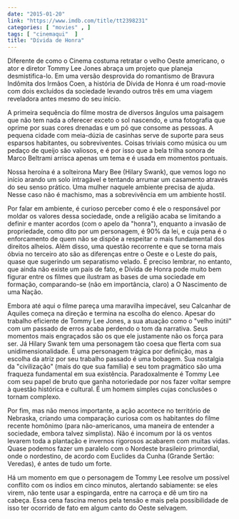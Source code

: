 ```yaml
---
date: "2015-01-20"
link: "https://www.imdb.com/title/tt2398231"
categories: [ "movies" , ]
tags: [ "cinemaqui"  ]
title: "Dívida de Honra"
---
```

Diferente de como o Cinema costuma retratar o velho Oeste americano, o ator e diretor Tommy Lee Jones abraça um projeto que planeja desmistifica-lo. Em uma versão desprovida do romantismo de Bravura Indômita dos Irmãos Coen, a história de Dívida de Honra é um road-movie com dois excluídos da sociedade levando outros três em uma viagem reveladora antes mesmo do seu início.

A primeira sequência do filme mostra de diversos ângulos uma paisagem que não tem nada a oferecer exceto o sol nascendo, e uma fotografia que oprime por suas cores drenadas e um pó que consome as pessoas. A pequena cidade com meia-dúzia de casinhas serve de suporte para seus esparsos habitantes, ou sobreviventes. Coisas triviais como música ou um pedaço de queijo são valiosos, e é por isso que a bela trilha sonora de Marco Beltrami arrisca apenas um tema e é usada em momentos pontuais.

Nossa heroína é a solteirona Mary Bee (Hilary Swank), que vemos logo no início arando um solo intragável e tentando arrumar um casamento através do seu senso prático. Uma mulher naquele ambiente precisa de ajuda. Nesse caso não é machismo, mas a sobrevivência em um ambiente hostil.

Por falar em ambiente, é curioso perceber como é ele o responsável por moldar os valores dessa sociedade, onde a religião acaba se limitando a definir e manter acordos (com o apelo da "honra"), enquanto a invasão de propriedade, como dito por um personagem, é 90% da lei, e cuja pena é o enforcamento de quem não se dispõe a respeitar o mais fundamental dos direitos alheios. Além disso, uma questão recorrente e que se torna mais óbvia no terceiro ato são as diferenças entre o Oeste e o Leste do país, quase que sugerindo um separatismo velado.  É preciso lembrar, no entanto, que ainda não existe um país de fato, e Dívida de Honra pode muito bem figurar entre os filmes que ilustram as bases de uma sociedade em formação, comparando-se (não em importância, claro) a O Nascimento de uma Nação.

Embora até aqui o filme pareça uma maravilha impecável, seu Calcanhar de Aquiles começa na direção e termina na escolha do elenco. Apesar do trabalho eficiente de Tommy Lee Jones, a sua atuação como o "velho inútil" com um passado de erros acaba perdendo o tom da narrativa. Seus momentos mais engraçados são os que ele justamente não os força para ser. Já Hilary Swank tem uma personagem tão coesa que flerta com sua unidimensionalidade. É uma personagem trágica por definição, mas a escolha da atriz por seu trabalho passado é uma bobagem. Sua nostalgia da "civilização" (mais do que sua família) e seu tom pragmático são uma fraqueza fundamental em sua existência. Paradoxalmente é Tommy Lee com seu papel de bruto que ganha notoriedade por nos fazer voltar sempre à questão histórica e cultural. É um homem simples cujas conclusões o tornam complexo.

Por fim, mas não menos importante, a ação acontece no território de Nebraska, criando uma comparação curiosa com os habitantes do filme recente homônimo (para não-americanos, uma maneira de entender a sociedade, embora talvez simplista). Não é incomum por lá os ventos levarem toda a plantação e invernos rigorosos acabarem com muitas vidas. Quase podemos fazer um paralelo com o Nordeste brasileiro primordial, onde o nordestino, de acordo com Euclides da Cunha (Grande Sertão: Veredas), é antes de tudo um forte.

Há um momento em que o personagem de Tommy Lee resolve um possível conflito com os índios em cinco minutos, alertando sabiamente: se eles virem, não tente usar a espingarda, entre na carroça e dê um tiro na cabeça. Essa cena fascina menos pela tensão e mais pela possibilidade de isso ter ocorrido de fato em algum canto do Oeste selvagem.
